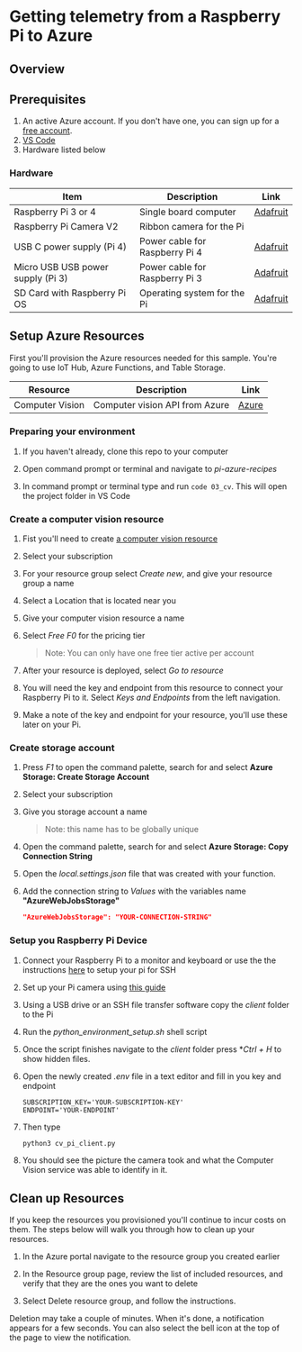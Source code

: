 # Getting telemetry from a Raspberry Pi to Azure

## Overview

## Prerequisites

1. An active Azure account. If you don't have one, you can sign up for a [free account](https://azure.microsoft.com/free/).
1. [VS Code](https://code.visualstudio.com/Download)
1. Hardware listed below

### Hardware

| Item | Description | Link |
|-|-|-|
| Raspberry Pi 3 or 4 | Single board computer | [Adafruit](https://www.adafruit.com/product/4292) |
| Raspberry Pi Camera V2 | Ribbon camera for the Pi | |
| USB C power supply (Pi 4) | Power cable for Raspberry Pi 4 | [Adafruit](https://www.adafruit.com/product/4298) |
| Micro USB USB power supply (Pi 3) | Power cable for Raspberry Pi 3 | [Adafruit](https://www.adafruit.com/product/1995) |
| SD Card with Raspberry Pi OS | Operating system for the Pi | [Adafruit](https://www.adafruit.com/product/2820) |

## Setup Azure Resources

First you'll provision the Azure resources needed for this sample. You're going to use IoT Hub, Azure Functions, and Table Storage.

| Resource | Description | Link |
|-|-|-|
| Computer Vision | Computer vision API from Azure | [Azure](https://azure.microsoft.com/en-us/services/cognitive-services/computer-vision/) |

### Preparing your environment

1. If you haven't already, clone this repo to your computer

1. Open command prompt or terminal and navigate to *pi-azure-recipes*

1. In command prompt or terminal type and run ```code 03_cv```. This will open the project folder in VS Code

### Create a computer vision resource

1. Fist you'll need to create [a computer vision resource](https://ms.portal.azure.com/#create/Microsoft.CognitiveServicesComputerVision)

1. Select your subscription 

1. For your resource group select *Create new*, and give your resource group a name

1. Select a Location that is located near you

1. Give your computer vision resource a name

1. Select *Free F0* for the pricing tier
    > Note: You can only have one free tier active per account

1. After your resource is deployed, select *Go to resource*

1. You will need the key and endpoint from this resource to connect your Raspberry Pi to it. Select *Keys and Endpoints* from the left navigation.

1. Make a note of the key and endpoint for your resource, you'll use these later on your Pi.

### Create storage account

1. Press *F1* to open the command palette, search for and select **Azure Storage: Create Storage Account**

1. Select your subscription

1. Give you storage account a name
    > Note: this name has to be globally unique

1. Open the command palette, search for and select **Azure Storage: Copy Connection String**

1. Open the *local.settings.json* file that was created with your function.

1. Add the connection string to *Values* with the variables name **"AzureWebJobsStorage"**
    ```json
    "AzureWebJobsStorage": "YOUR-CONNECTION-STRING"
    ```

### Setup you Raspberry Pi Device

1. Connect your Raspberry Pi to a monitor and keyboard or use the the instructions [here](https://github.com/microsoft/rpi-resources/tree/master/headless-setup) to setup your pi for SSH

1. Set up your Pi camera using [this guide](https://www.raspberrypi.org/documentation/configuration/camera.md)

1. Using a USB drive or an SSH file transfer software copy the *client* folder to the Pi

1. Run the *python_environment_setup.sh* shell script

1. Once the script finishes navigate to the *client* folder press **Ctrl + H* to show hidden files.

1. Open the newly created *.env* file in a text editor and fill in you key and endpoint
    ```
    SUBSCRIPTION_KEY='YOUR-SUBSCRIPTION-KEY'
    ENDPOINT='YOUR-ENDPOINT'
    ```

1. Then type
    ```sh
    python3 cv_pi_client.py
    ```

1. You should see the picture the camera took and what the Computer Vision service was able to identify in it.

## Clean up Resources

If you keep the resources you provisioned you'll continue to incur costs on them. The steps below will walk you through how to clean up your resources.

1. In the Azure portal navigate to the resource group you created earlier

1. In the Resource group page, review the list of included resources, and verify that they are the ones you want to delete

1. Select Delete resource group, and follow the instructions.

Deletion may take a couple of minutes. When it's done, a notification appears for a few seconds. You can also select the bell icon at the top of the page to view the notification.
